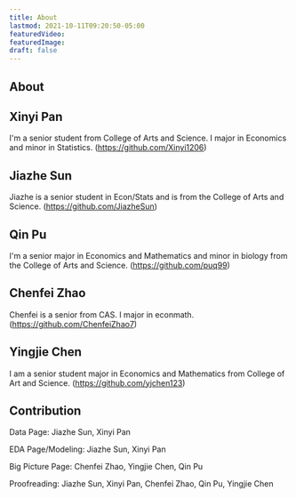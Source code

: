 ```yaml
---
title: About
lastmod: 2021-10-11T09:20:50-05:00
featuredVideo:
featuredImage:
draft: false
---
```


## **About**

## Xinyi Pan

I'm a senior student from College of Arts and Science. I major in Economics and minor in Statistics. 
(https://github.com/Xinyi1206)

## Jiazhe Sun

Jiazhe is a senior student in Econ/Stats and is from the College of Arts and Science.
(https://github.com/JiazheSun)

## Qin Pu

I'm a senior major in Economics and Mathematics and minor in biology from the College of Arts and Science.
(https://github.com/puq99)

## Chenfei Zhao

Chenfei is a senior from CAS. I major in econmath.
(https://github.com/ChenfeiZhao7)

## Yingjie Chen

I am a senior student major in Economics and Mathematics from College of Art and Science. 
(https://github.com/yjchen123)

## Contribution

Data Page: Jiazhe Sun, Xinyi Pan

EDA Page/Modeling: Jiazhe Sun, Xinyi Pan

Big Picture Page: Chenfei Zhao, Yingjie Chen, Qin Pu

Proofreading: Jiazhe Sun, Xinyi Pan, Chenfei Zhao, Qin Pu, Yingjie Chen
